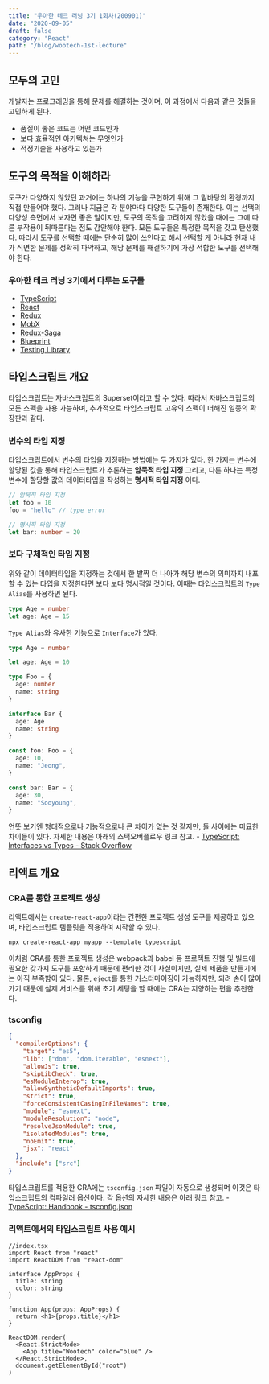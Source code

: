 ```yaml
---
title: "우아한 테크 러닝 3기 1회차(200901)"
date: "2020-09-05"
draft: false
category: "React"
path: "/blog/wootech-1st-lecture"
---
```


## 모두의 고민

개발자는 프로그래밍을 통해 문제를 해결하는 것이며, 이 과정에서 다음과 같은 것들을 고민하게 된다.

- 품질이 좋은 코드는 어떤 코드인가
- 보다 효율적인 아키텍쳐는 무엇인가
- 적정기술을 사용하고 있는가

## 도구의 목적을 이해하라

도구가 다양하지 않았던 과거에는 하나의 기능을 구현하기 위해 그 밑바탕의 환경까지 직접 만들어야 했다. 그러나 지금은 각 분야마다 다양한 도구들이 존재한다. 이는 선택의 다양성 측면에서 보자면 좋은 일이지만, 도구의 목적을 고려하지 않았을 때에는 그에 따른 부작용이 뒤따른다는 점도 감안해야 한다. 모든 도구들은 특정한 목적을 갖고 탄생했다. 따라서 도구를 선택할 때에는 단순히 많이 쓰인다고 해서 선택할 게 아니라 현재 내가 직면한 문제를 정확히 파악하고, 해당 문제를 해결하기에 가장 적합한 도구를 선택해야 한다.

### 우아한 테크 러닝 3기에서 다루는 도구들

- [TypeScript](https://www.typescriptlang.org/)
- [React ](https://reactjs.org/)
- [Redux](https://redux.js.org/)
- [MobX](https://mobx.js.org/README.html)
- [Redux-Saga](https://redux-saga.js.org/)
- [Blueprint](https://blueprintjs.com/)
- [Testing Library](https://testing-library.com/)

## 타입스크립트 개요

타입스크립트는 자바스크립트의 Superset이라고 할 수 있다. 따라서 자바스크립트의 모든 스펙을 사용 가능하며, 추가적으로 타입스크립트 고유의 스펙이 더해진 일종의 확장판과 같다.

### 변수의 타입 지정

타입스크립트에서 변수의 타입을 지정하는 방법에는 두 가지가 있다. 한 가지는 변수에 할당된 값을 통해 타입스크립트가 추론하는 **암묵적 타입 지정** 그리고, 다른 하나는 특정 변수에 할당할 값의 데이터타입을 작성하는 **명시적 타입 지정** 이다.

```typescript
// 암묵적 타입 지정
let foo = 10
foo = "hello" // type error

// 명시적 타입 지정
let bar: number = 20
```

### 보다 구체적인 타입 지정

위와 같이 데이터타입을 지정하는 것에서 한 발짝 더 나아가 해당 변수의 의미까지 내포할 수 있는 타입을 지정한다면 보다 보다 명시적일 것이다. 이때는 타입스크립트의 `Type Alias`를 사용하면 된다.

```typescript
type Age = number
let age: Age = 15
```

`Type Alias`와 유사한 기능으로 `Interface`가 있다.

```typescript
type Age = number

let age: Age = 10

type Foo = {
  age: number
  name: string
}

interface Bar {
  age: Age
  name: string
}

const foo: Foo = {
  age: 10,
  name: "Jeong",
}

const bar: Bar = {
  age: 30,
  name: "Sooyoung",
}
```

언뜻 보기엔 형태적으로나 기능적으로나 큰 차이가 없는 것 같지만, 둘 사이에는 미묘한 차이들이 있다. 자세한 내용은 아래의 스택오버플로우 링크 참고. - [TypeScript: Interfaces vs Types - Stack Overflow](https://stackoverflow.com/a/52682220/12044551)

## 리액트 개요

### CRA를 통한 프로젝트 생성

리액트에서는 `create-react-app`이라는 간편한 프로젝트 생성 도구를 제공하고 있으며, 타입스크립트 템플릿을 적용하여 시작할 수 있다.

```shell
npx create-react-app myapp --template typescript
```

이처럼 CRA를 통한 프로젝트 생성은 webpack과 babel 등 프로젝트 진행 및 빌드에 필요한 갖가지 도구를 포함하기 때문에 편리한 것이 사실이지만, 실제 제품을 만들기에는 아직 부족함이 있다. 물론, `eject`를 통한 커스터마이징이 가능하지만, 되려 손이 많이 가기 때문에 실제 서비스를 위해 초기 세팅을 할 때에는 CRA는 지양하는 편을 추천한다.

### tsconfig

```json
{
  "compilerOptions": {
    "target": "es5",
    "lib": ["dom", "dom.iterable", "esnext"],
    "allowJs": true,
    "skipLibCheck": true,
    "esModuleInterop": true,
    "allowSyntheticDefaultImports": true,
    "strict": true,
    "forceConsistentCasingInFileNames": true,
    "module": "esnext",
    "moduleResolution": "node",
    "resolveJsonModule": true,
    "isolatedModules": true,
    "noEmit": true,
    "jsx": "react"
  },
  "include": ["src"]
}
```

타입스크립트를 적용한 CRA에는 `tsconfig.json` 파일이 자동으로 생성되며 이것은 타입스크립트의 컴파일러 옵션이다. 각 옵션의 자세한 내용은 아래 링크 참고. - [TypeScript: Handbook - tsconfig.json](https://www.typescriptlang.org/docs/handbook/tsconfig-json.html)

### 리액트에서의 타입스크립트 사용 예시

```tsx
//index.tsx
import React from "react"
import ReactDOM from "react-dom"

interface AppProps {
  title: string
  color: string
}

function App(props: AppProps) {
  return <h1>{props.title}</h1>
}

ReactDOM.render(
  <React.StrictMode>
    <App title="Wootech" color="blue" />
  </React.StrictMode>,
  document.getElementById("root")
)
```
